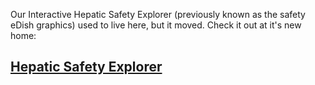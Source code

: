 Our Interactive Hepatic Safety Explorer (previously known as the safety eDish graphics) used to live here, but it moved. Check it out at it's new home: 

## [Hepatic Safety Explorer](https://github.com/SafetyGraphics/hep-explorer)
